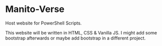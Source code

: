 # Manito-Verse
Host website for PowerShell Scripts.

This website will be written in HTML, CSS & Vanilla JS. I might add some bootstrap afterwards or maybe add bootstrap in a different project.
